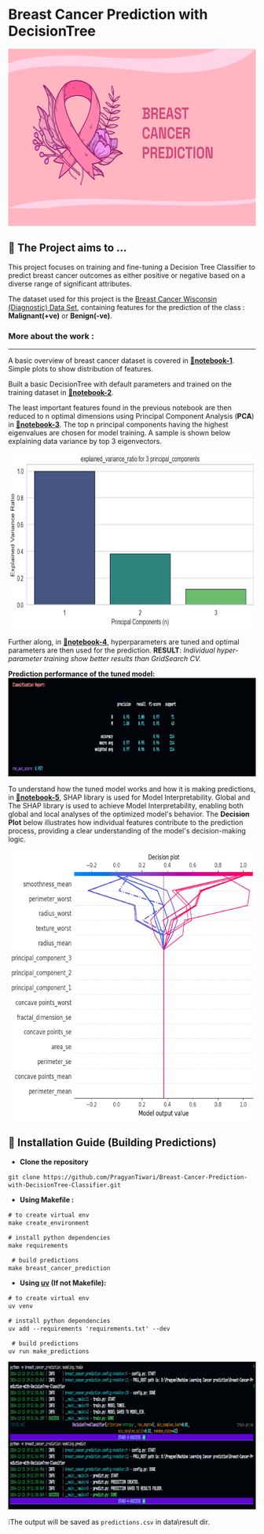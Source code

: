 # Breast Cancer Prediction with DecisionTree
<img src=".readme-utils\cancer prediction.png" width="750" height="360">

## 🔮 The Project aims to ...

This project focuses on training and fine-tuning a Decision Tree Classifier to predict breast cancer outcomes as either positive or negative based on a diverse range of significant attributes.

 The dataset used for this project is the [Breast Cancer Wisconsin (Diagnostic) Data Set](https://archive.ics.uci.edu/dataset/17/breast+cancer+wisconsin+diagnostic), containing features for the prediction of the class : **Malignant(+ve)** or **Benign(-ve)**.


### **More about the work :**
---

A basic overview of breast cancer dataset is covered in [📒**notebook-1**](https://github.com/PragyanTiwari/Breast-Cancer-Prediction-with-DecisionTree-Classifier/blob/master/notebooks/01-data-overview-breast-cancer-classification.ipynb). Simple plots to show distribution of features. 

Built a basic DecisionTree with default parameters and trained on the training dataset in [📒**notebook-2**](https://github.com/PragyanTiwari/Breast-Cancer-Prediction-with-DecisionTree-Classifier/blob/master/notebooks/02-decision-tree-model-training.ipynb). 

The least important features found in the previous notebook are then reduced to n optimal dimensions using Principal Component Analysis (**PCA**) in [📒**notebook-3**](https://github.com/PragyanTiwari/Breast-Cancer-Prediction-with-DecisionTree-Classifier/blob/master/notebooks/03-pca-feature-engineering.ipynb). The top n principal components having the highest eigenvalues are chosen for model training. A sample is shown below explaining data variance by top 3 eigenvectors. 

<img src="figures\principal_components.png" width="750" height="360" />

 Further along, in [📒**notebook-4**](https://github.com/PragyanTiwari/Breast-Cancer-Prediction-with-DecisionTree-Classifier/blob/master/notebooks/04-hyperparameter-tuning.ipynb), hyperparameters are tuned and optimal parameters are then used for the prediction. **RESULT**: *Individual hyper-parameter training show better results than GridSearch CV.* 

**Prediction performance of the tuned model:**
<img src=".readme-utils\report cli.png" width="1000" height="200" alt="Model Performance">

To understand how the tuned model works and how it is making predictions, in [📒**notebook-5**](https://github.com/PragyanTiwari/Breast-Cancer-Prediction-with-DecisionTree-Classifier/blob/master/notebooks/05-tree-model-explainability_SHAP.ipynb), SHAP library is used for Model Interpretability. Global and 
The SHAP library is used to achieve Model Interpretability, enabling both global and local analyses of the optimized model's behavior. The **Decision Plot** below illustrates how individual features contribute to the prediction process, providing a clear understanding of the model's decision-making logic.

<img src="figures\shap_decision_plot.png" width="700" height="550" />


## 📝 Installation Guide (Building Predictions)

- **Clone the repository**
```shell
git clone https://github.com/PragyanTiwari/Breast-Cancer-Prediction-with-DecisionTree-Classifier.git
```

- **Using Makefile :**

```shell
# to create virtual env
make create_environment
```

```shell
# install python dependencies
make requirements
```
```shell
 # build predictions
make breast_cancer_prediction
```

- **Using [uv](https://docs.astral.sh/uv/) (If not Makefile):**

```shell
# to create virtual env
uv venv
```

```shell
# install python dependencies
uv add --requirements 'requirements.txt' --dev
```
```shell
 # build predictions
uv run make_predictions
```
<img src=".readme-utils\terminal.png" width="1200" height="300">

❕The output will be saved as `predictions.csv` in data\result dir.





       
